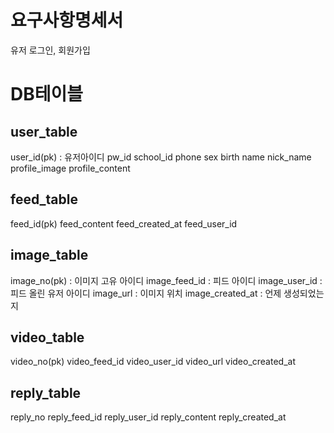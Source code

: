 # 요구사항명세서
유저 로그인, 회원가입


# DB테이블
## user_table
user_id(pk) : 유저아이디
pw_id
school_id
phone
sex
birth
name
nick_name
profile_image
profile_content
## feed_table
feed_id(pk)
feed_content
feed_created_at
feed_user_id

## image_table
image_no(pk) : 이미지 고유 아이디
image_feed_id : 피드 아이디
image_user_id : 피드 올린 유저 아이디
image_url : 이미지 위치
image_created_at : 언제 생성되었는지

## video_table
video_no(pk)
video_feed_id
video_user_id
video_url
video_created_at

## reply_table
reply_no
reply_feed_id
reply_user_id
reply_content
reply_created_at


 
